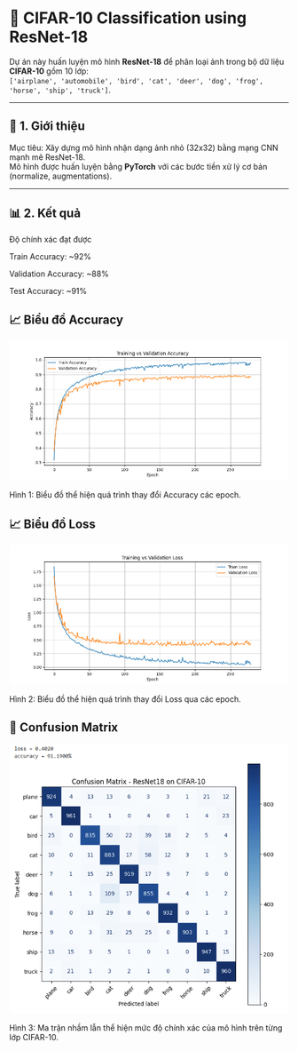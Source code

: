 # 🧠 CIFAR-10 Classification using ResNet-18

Dự án này huấn luyện mô hình **ResNet-18** để phân loại ảnh trong bộ dữ liệu **CIFAR-10** gồm 10 lớp:  
`['airplane', 'automobile', 'bird', 'cat', 'deer', 'dog', 'frog', 'horse', 'ship', 'truck']`.

---

## 🚀 1. Giới thiệu

Mục tiêu: Xây dựng mô hình nhận dạng ảnh nhỏ (32x32) bằng mạng CNN mạnh mẽ ResNet-18.  
Mô hình được huấn luyện bằng **PyTorch** với các bước tiền xử lý cơ bản (normalize, augmentations).

---

## 📊 2. Kết quả
Độ chính xác đạt được

Train Accuracy: ~92%

Validation Accuracy: ~88%

Test Accuracy: ~91%
## 📈 Biểu đồ Accuracy
<p align="center"> <img src="Image/accuracy.png" width="650" alt="Accuracy Graph"/> </p>

Hình 1: Biểu đồ thể hiện quá trình thay đổi Accuracy các epoch.

## 📈 Biểu đồ Loss
<p align="center"> <img src="Image/loss.png" width="650" alt="Loss Graph"/> </p>
Hình 2: Biểu đồ thể hiện quá trình thay đổi Loss qua các epoch.

## 🧩 Confusion Matrix
<p align="center"> <img src="Image/matrix.png" width="650" alt="Confusion Matrix"/> </p>

Hình 3: Ma trận nhầm lẫn thể hiện mức độ chính xác của mô hình trên từng lớp CIFAR-10.
